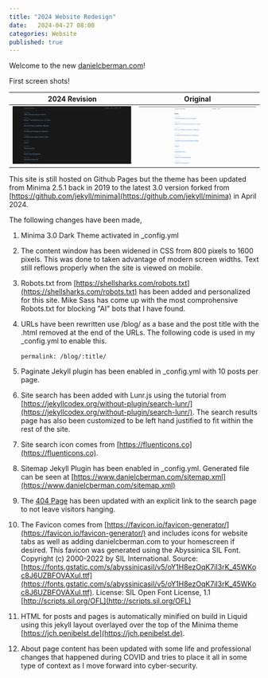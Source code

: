 ```yaml
---
title: "2024 Website Redesign"
date:   2024-04-27 08:00
categories: Website
published: true
---
```


Welcome to the new [danielcberman.com](https://www.danielcberman.com)!

First screen shots!

| 2024 Revision            |  Original                |
:-------------------------:|:-------------------------:
![](/assets/2024-new-danielcberman-com.png)  | ![](/assets/2023-old-danielcberman-com.png)  | 

This site is still hosted on Github Pages but the theme has been updated from Minima 2.5.1 back in 2019 to the latest 3.0 version forked from [https://github.com/jekyll/minima](https://github.com/jekyll/minima) in April 2024.

The following changes have been made,

1. Minima 3.0 Dark Theme activated in _config.yml
2. The content window has been widened in CSS from 800 pixels to 1600 pixels. This was done to taken advantage of modern screen widths. Text still reflows properly when the site is viewed on mobile.
3. Robots.txt from [https://shellsharks.com/robots.txt](https://shellsharks.com/robots.txt) has been added and personalized for this site. Mike Sass has come up with the most comprohensive Robots.txt for blocking "AI" bots that I have found.
4. URLs have been rewritten use /blog/ as a base and the post title with the .html removed at the end of the URLs. The following code is used in my _config.yml to enable this.

   ~~~~~~~~
   permalink: /blog/:title/
   ~~~~~~~~
6. Paginate Jekyll plugin  has been enabled in _config.yml with 10 posts per page.
7. Site search has been added with Lunr.js using the tutorial from [https://jekyllcodex.org/without-plugin/search-lunr/](https://jekyllcodex.org/without-plugin/search-lunr/). The search results page has also been customized to be left hand justified to fit within the rest of the site.
8. Site search icon comes from [https://fluenticons.co](https://fluenticons.co).
9. Sitemap Jekyll Plugin has been enabled in _config.yml. Generated file can be seen at [https://www.danielcberman.com/sitemap.xml](https://www.danielcberman.com/sitemap.xml)
10. The [404 Page](https://www.danielcberman.com/404.html) has been updated with an explicit link to the search page to not leave visitors hanging. 
11. The Favicon comes from [https://favicon.io/favicon-generator/](https://favicon.io/favicon-generator/) and includes icons for website tabs as well as adding danielcberman.com to your homescreen if desired. This favicon was generated using the Abyssinica SIL Font. Copyright (c) 2000-2022 by SIL International. Source: [https://fonts.gstatic.com/s/abyssinicasil/v5/oY1H8ezOqK7iI3rK_45WKoc8J6UZBFOVAXuI.ttf](https://fonts.gstatic.com/s/abyssinicasil/v5/oY1H8ezOqK7iI3rK_45WKoc8J6UZBFOVAXuI.ttf). License: SIL Open Font License, 1.1 [http://scripts.sil.org/OFL](http://scripts.sil.org/OFL)
12. HTML for posts and pages is automatically minified on build in Liquid using this jekyll layout overlayed over the top of the Minima theme  [https://jch.penibelst.de](https://jch.penibelst.de).
13. About page content has been updated with some life and professional changes that happened during COVID and tries to place it all in some type of context as I move forward into cyber-security.

